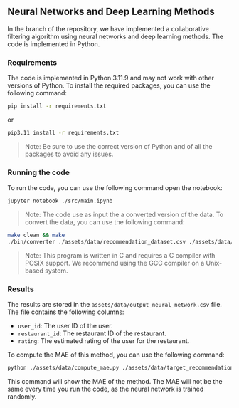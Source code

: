 ## Neural Networks and Deep Learning Methods

In the branch of the repository, we have implemented a collaborative filtering algorithm using neural networks and deep learning methods. The code is implemented in Python.

### Requirements

The code is implemented in Python 3.11.9 and may not work with other versions of Python. To install the required packages, you can use the following command:

```bash
pip install -r requirements.txt
```

or

```bash
pip3.11 install -r requirements.txt
```

> Note: Be sure to use the correct version of Python and of all the packages to avoid any issues.

### Running the code

To run the code, you can use the following command open the notebook:

```bash
jupyter notebook ./src/main.ipynb
```

> Note: The code use as input the a converted version of the data. To convert the data, you can use the following command:

```bash
make clean && make
./bin/converter ./assets/data/recommendation_dataset.csv ./assets/data/converted.csv
```

> Note: This program is written in C and requires a C compiler with POSIX support. We recommend using the GCC compiler on a Unix-based system.



### Results

The results are stored in the `assets/data/output_neural_network.csv` file. The file contains the following columns:

- `user_id`: The user ID of the user.
- `restaurant_id`: The restaurant ID of the restaurant.
- `rating`: The estimated rating of the user for the restaurant.

To compute the MAE of this method, you can use the following command:

```bash
python ./assets/data/compute_mae.py ./assets/data/target_recommendations.csv ./assets/data/output_neural_network.csv
``` 

This command will show the MAE of the method.
The MAE will not be the same every time you run the code, as the neural network is trained randomly.
